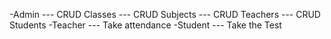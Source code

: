 -Admin
  --- CRUD Classes
  --- CRUD Subjects
  --- CRUD Teachers
  --- CRUD Students
-Teacher
  --- Take attendance
-Student
  --- Take the Test
  
